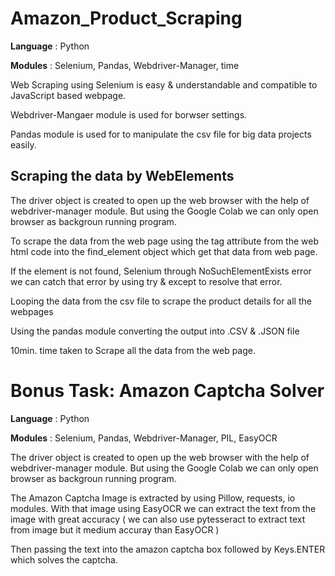 # Amazon_Product_Scraping

**Language** : Python

**Modules** : Selenium, Pandas, Webdriver-Manager, time

Web Scraping using Selenium is easy & understandable and compatible to JavaScript based webpage.

Webdriver-Mangaer module is used for borwser settings.

Pandas module is used for to manipulate the csv file for big data projects easily.

## Scraping the data by WebElements

The driver object is created to open up the web browser with the help of webdriver-manager module. But using the Google Colab we can only open browser as backgroun running program.

To scrape the data from the web page using the tag attribute from the web html code into the find_element object which get that data from web page.

If the element is not found, Selenium through NoSuchElementExists error we can catch that error by using try & except to resolve that error.

Looping the data from the csv file to scrape the product details for all the webpages

Using the pandas module converting the output into .CSV & .JSON file

10min. time taken to Scrape all the data from the web page.

# Bonus Task: Amazon Captcha Solver

**Language** : Python

**Modules** : Selenium, Pandas, Webdriver-Manager, PIL, EasyOCR

The driver object is created to open up the web browser with the help of webdriver-manager module. But using the Google Colab we can only open browser as backgroun running program.

The Amazon Captcha Image is extracted by using Pillow, requests, io modules. With that image using EasyOCR we can extract the text from the image with great accuracy ( we can also use pytesseract to extract text from image but it medium accuray than EasyOCR )

Then passing the text into the amazon captcha box followed by Keys.ENTER which solves the captcha.
